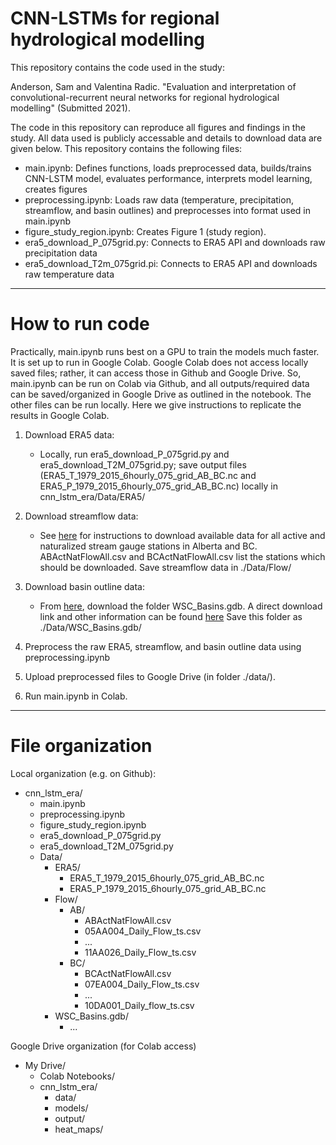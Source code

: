 # CNN-LSTMs for regional hydrological modelling

This repository contains the code used in the study:

Anderson, Sam and Valentina Radic.  "Evaluation and interpretation of convolutional-recurrent neural networks for regional hydrological modelling" (Submitted 2021).

The code in this repository can reproduce all figures and findings in the study.  All data used is publicly accessable and details to download data are given below.  This repository contains the following files:

* main.ipynb: Defines functions, loads preprocessed data, builds/trains CNN-LSTM model, evaluates performance, interprets model learning, creates figures
* preprocessing.ipynb: Loads raw data (temperature, precipitation, streamflow, and basin outlines) and preprocesses into format used in main.ipynb
* figure_study_region.ipynb: Creates Figure 1 (study region).
* era5_download_P_075grid.py: Connects to ERA5 API and downloads raw precipitation data
* era5_download_T2m_075grid.pi: Connects to ERA5 API and downloads raw temperature data


___
# How to run code

Practically, main.ipynb runs best on a GPU to train the models much faster.  It is set up to run in Google Colab.  Google Colab does not access locally saved files; rather, it can access those in Github and Google Drive.  So, main.ipynb can be run on Colab via Github, and all outputs/required data can be saved/organized in Google Drive as outlined in the notebook.  The other files can be run locally.  Here we give instructions to replicate the results in Google Colab.

1. Download ERA5 data:

    * Locally, run era5_download_P_075grid.py and era5_download_T2M_075grid.py; save output files (ERA5_T_1979_2015_6hourly_075_grid_AB_BC.nc and ERA5_P_1979_2015_6hourly_075_grid_AB_BC.nc) locally in cnn_lstm_era/Data/ERA5/

2. Download streamflow data:

    * See [here](https://wateroffice.ec.gc.ca/mainmenu/tools_and_downloads_index_e.html) for instructions to download available data for all active and naturalized stream gauge stations in Alberta and BC.   ABActNatFlowAll.csv and BCActNatFlowAll.csv list the stations which should be downloaded.  Save streamflow data in ./Data/Flow/

3. Download basin outline data:

    * From [here](https://open.canada.ca/data/en/dataset/0c121878-ac23-46f5-95df-eb9960753375), download the folder WSC_Basins.gdb.  A direct download link and other information can be found [here](https://wiki.usask.ca/pages/viewpage.action?pageId=1766228079#HowtoloadandreprojectWaterSurveyofCanada%22WSC_Basins%22GeodatabaseinQGIS-Dataavailability)
Save this folder as ./Data/WSC_Basins.gdb/

4. Preprocess the raw ERA5, streamflow, and basin outline data using preprocessing.ipynb

5. Upload preprocessed files to Google Drive (in folder ./data/).

6. Run main.ipynb in Colab.

___
# File organization

Local organization (e.g. on Github):  

* cnn_lstm_era/  
  * main.ipynb  
  * preprocessing.ipynb  
  * figure_study_region.ipynb  
  * era5_download_P_075grid.py  
  * era5_download_T2M_075grid.py  
  * Data/  
  	* ERA5/  
		* ERA5_T_1979_2015_6hourly_075_grid_AB_BC.nc  
		* ERA5_P_1979_2015_6hourly_075_grid_AB_BC.nc  
	* Flow/
		* AB/  
			* ABActNatFlowAll.csv  
			* 05AA004_Daily_Flow_ts.csv  
			* ...  
			* 11AA026_Daily_Flow_ts.csv  
		* BC/  
		  	* BCActNatFlowAll.csv  
		  	* 07EA004_Daily_Flow_ts.csv  
		  	* ...
		  	* 10DA001_Daily_flow_ts.csv  
	* WSC_Basins.gdb/
		* ...

Google Drive organization (for Colab access)  

* My Drive/  
	* Colab Notebooks/  
	* cnn_lstm_era/ 
		* data/  
		* models/  
		* output/  
		* heat_maps/  
